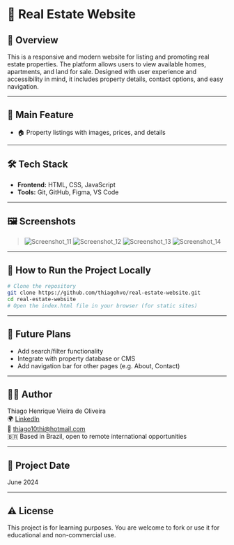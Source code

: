 # 🏡 Real Estate Website

## 📖 Overview

This is a responsive and modern website for listing and promoting real estate properties. The platform allows users to view available homes, apartments, and land for sale. Designed with user experience and accessibility in mind, it includes property details, contact options, and easy navigation.

---

## 🎯 Main Feature

- 🏠 Property listings with images, prices, and details   

---

## 🛠️ Tech Stack

- **Frontend:** HTML, CSS, JavaScript  
- **Tools:** Git, GitHub, Figma, VS Code  

---

## 🖼️ Screenshots

> ![Screenshot_11](https://github.com/user-attachments/assets/ba75f0e8-fb26-4ca3-87d2-4b283736780e) ![Screenshot_12](https://github.com/user-attachments/assets/e74f5eb2-9845-4734-9e92-89a61ef4a904) ![Screenshot_13](https://github.com/user-attachments/assets/8a8989ca-8d2f-4e1f-92b9-83bc6932073c) ![Screenshot_14](https://github.com/user-attachments/assets/497a54c3-363c-45a6-80b2-2531a7270321)


---

## 🚀 How to Run the Project Locally

```bash
# Clone the repository
git clone https://github.com/thiagohvo/real-estate-website.git
cd real-estate-website
# Open the index.html file in your browser (for static sites)
```
---

## 📌 Future Plans
- Add search/filter functionality
- Integrate with property database or CMS
- Add navigation bar for other pages (e.g. About, Contact)
---

 ## 👨‍💻 Author

Thiago Henrique Vieira de Oliveira  
🌍 [LinkedIn](https://www.linkedin.com/in/thiagohvo/)  
📧 thiago10thi@hotmail.com  
🇧🇷 Based in Brazil, open to remote international opportunities  

---

## 📅 Project Date

June 2024

---

## ⚠️ License

This project is for learning purposes. You are welcome to fork or use it for educational and non-commercial use.


